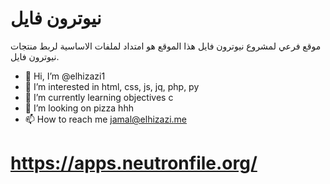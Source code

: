 # نيوترون فايل
موقع فرعي لمشروع نيوترون فايل هذا الموقع هو امتداد لملفات الاساسية لربط  منتجات نيوترون فايل.
- 👋 Hi, I’m @elhizazi1
- 👀 I’m interested in html, css, js, jq, php, py
- 🌱 I’m currently learning objectives c
- 💞️ I’m looking on pizza hhh
- 📫 How to reach me jamal@elhizazi.me
# https://apps.neutronfile.org/
<!---
NeutronFile is a ✨ special ✨ repository because its `README.md` (this file) appears on your GitHub profile.
You can click the Preview link to take a look at your changes.
--->
